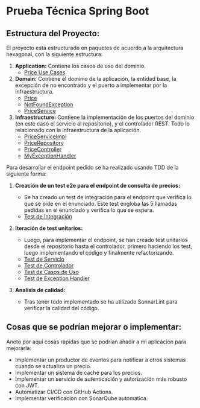 # Prueba Técnica Spring Boot

## Estructura del Proyecto:

El proyecto está estructurado en paquetes de acuerdo a la arquitectura hexagonal, con la siguiente estructura:

1. **Application:** Contiene los casos de uso del dominio.
    - [Price Use Cases](/src/main/java/gft/techtest/application/PriceUseCases.java)
2. **Domain:** Contiene el dominio de la aplicación, la entidad base, la excepción de no encontrado y el 
    puerto a implementar por la infraestructura.
    - [Price](/src/main/java/gft/techtest/domain/entity/Price.java)
    - [NotFoundException](/src/main/java/gft/techtest/domain/exception/NotFoundException.java)
    - [PriceService](/src/main/java/gft/techtest/domain/port/PriceService.java)
3. **Infraestructure:** Contiene la implementación de los puertos del dominio (en este caso el servicio al repositorio),
    y el controlador REST. Todo lo relacionado con la infraestructura de la aplicación.
    - [PriceServiceImpl](/src/main/java/gft/techtest/infrastructure/outbound/database/PriceServiceImpl.java)
    - [PriceRepository](/src/main/java/gft/techtest/infrastructure/outbound/database/PriceRepository.java)
    - [PriceController](/src/main/java/gft/techtest/infrastructure/inbound/rest/PriceController.java)
    - [MyExceptionHandler](/src/main/java/gft/techtest/infrastructure/inbound/rest/MyExceptionHandler.java)

Para desarrollar el endpoint pedido se ha realizado usando TDD de la siguiente forma:

1. **Creación de un test e2e para el endpoint de consulta de precios:**
    - Se ha creado un test de integración para el endpoint que verifica lo que se pide en el enunciado. Este test
   engloba las 5 llamadas pedidas en el enunciado y verifica lo que se espera.
    - [Test de Integración](/src/test/java/gft/techtest/integration/E2EIntegrationTest.java)

2. **Iteración de test unitarios:**
    - Luego, para implementar el endpoint, se han creado test unitarios desde el repositorio hasta el controlador,
   primero haciendo los test, luego implementando el código y finalmente refactorizando.
   - [Test de Servicio](/src/test/java/gft/techtest/unit/infrastructure/outbound/database/PriceServiceImplTest.java)
   - [Test de Controlador](/src/test/java/gft/techtest/unit/infrastructure/inbound/rest/PriceControllerTest.java)
   - [Test de Casos de Uso](/src/test/java/gft/techtest/unit/application/PriceUseCasesTest.java)
   - [Test de Exception Handler](/src/test/java/gft/techtest/unit/infrastructure/inbound/rest/MyExceptionHandlerTest.java)
3. **Analisis de calidad:**
   - Tras tener todo implementado se ha utilizado SonnarLint para verificar la calidad del código.


## Cosas que se podrían mejorar o implementar:

Anoto por aquí cosas rapidas que se podrian añadir a mi aplicación para mejorarla:

- Implementar un productor de eventos para notificar a otros sistemas cuando se actualiza un precio.
- Implementar un sistema de caché para los precios.
- Implementar un servicio de autenticación y autorización más robusto con JWT.
- Automatizar CI/CD con GitHub Actions.
- Implementar verificacion con SonarQube automatica.
